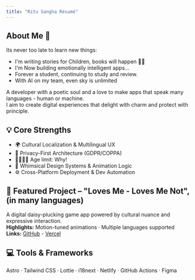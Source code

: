 ```yaml
---
title: "Ritu Sangha Résumé"
---
```



## About Me 🌼

Its never too late to learn new things:
- I'm writing stories for Children, books will happen 🤞🏼
- I'm Now building emotionally intelligent apps...
- Forever a student, continuing to study and review. 
- With AI on my team, even sky is unlimited

A developer with a poetic soul and a love to make apps that speak many languages - human or machine.  
I aim to create digital experiences that delight with charm and protect with principle.

## 💡 Core Strengths

- 🌍 Cultural Localization & Multilingual UX  
- 🔐 Privacy-First Architecture (GDPR/COPPA)  
- 🧑‍🧑‍🧒‍🧒 Age limit: Why!
- 🎨 Whimsical Design Systems & Animation Logic  
- ⚙️  Cross-Platform Deployment & Dev Automation  

## 🚀 Featured Project – "Loves Me - Loves Me Not", (in many languages)

A digital daisy-plucking game app powered by cultural nuance and expressive interaction.  
**Highlights:**  Motion-tuned animations · Multiple languages supported  
**Links:** [GitHub](#) - [Vercel](#)

## 💻 Tools & Frameworks

Astro · Tailwind CSS · Lottie · i18next · Netlify · GitHub Actions · Figma

<!--
## 📜 Résumé PDF
<iframe 
  src="/Ritu%20Sangha%20CV.pdf"
  width="100%"
  height="600"
  class="mt-8 border border-gray-300 shadow-md"
></iframe>
-->

